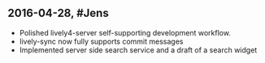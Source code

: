 ## 2016-04-28, #Jens

- Polished lively4-server self-supporting development workflow.
- lively-sync now fully supports commit messages
- Implemented server side search service and a draft of a search widget
